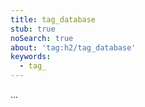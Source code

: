 ```yaml
---
title: tag_database
stub: true
noSearch: true
about: 'tag:h2/tag_database'
keywords:
  - tag_
---
```

...
